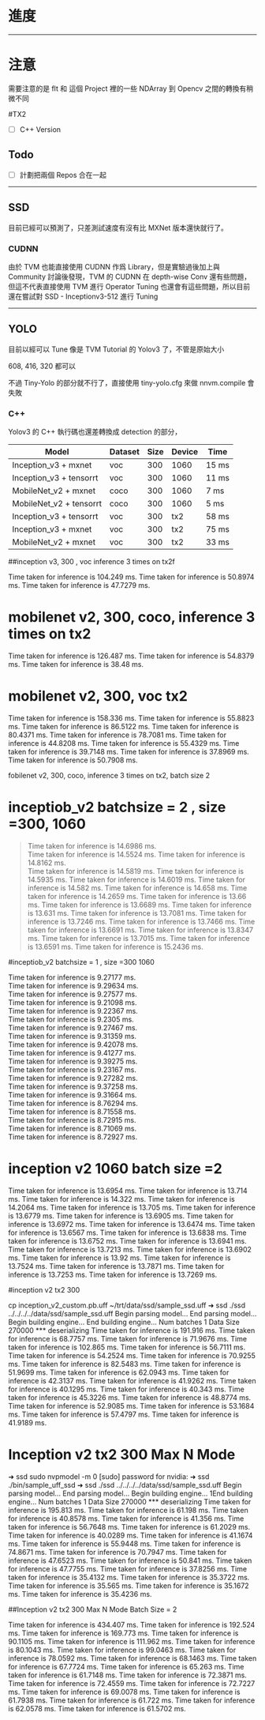 # 進度

------



# 注意

需要注意的是 flt 和 這個 Project 裡的一些 NDArray 到 Opencv 之間的轉換有稍微不同

#TX2

- [ ] C++ Version

## Todo

- [ ] 計劃把兩個 Repos 合在一起

---

## SSD

目前已經可以預測了，只差測試速度有沒有比 MXNet 版本還快就行了。

### CUDNN

由於 TVM 也能直接使用 CUDNN 作爲 Library，但是實驗過後加上與 Community 討論後發現，TVM 的 CUDNN 在 depth-wise Conv 還有些問題，但這不代表直接使用 TVM 進行 Operator Tuning 也還會有這些問題，所以目前還在嘗試對 SSD - Inceptionv3-512 進行 Tuning

---

## YOLO

目前以經可以 Tune 像是 TVM Tutorial 的 Yolov3 了，不管是原始大小

608, 416, 320 都可以

不過 Tiny-Yolo 的部分就不行了，直接使用 tiny-yolo.cfg 來做 nnvm.compile 會失敗

### C++

Yolov3 的 C++ 執行碼也還差轉換成 detection 的部分，



| Model                   | Dataset | Size | Device | Time  |
| ----------------------- | ------- | ---- | ------ | ----- |
| Inception_v3 + mxnet    | voc     | 300  | 1060   | 15 ms |
| Inception_v3 + tensorrt | voc     | 300  | 1060   | 11 ms |
| MobileNet_v2 + mxnet    | coco    | 300  | 1060   | 7 ms  |
| MobileNet_v2 + tensorrt | coco    | 300  | 1060   | 5 ms  |
| Inception_v3 + tensorrt | voc     | 300  | tx2    | 58 ms |
| Inception_v3 + mxnet    | voc     | 300  | tx2    | 75 ms |
| MobileNet_v2 + mxnet    | voc     | 300  | tx2    | 33 ms |


##inception v3, 300 , voc inference 3 times on tx2f

Time taken for inference is 104.249 ms.
Time taken for inference is 50.8974 ms.
Time taken for inference is 47.7279 ms.

# mobilenet v2, 300, coco, inference 3 times on tx2

Time taken for inference is 126.487 ms.
Time taken for inference is 54.8379 ms.
Time taken for inference is 38.48 ms.



# mobilenet v2, 300, voc                     tx2

Time taken for inference is 158.336 ms.
Time taken for inference is 55.8823 ms.
Time taken for inference is 86.5122 ms.
Time taken for inference is 80.4371 ms.
Time taken for inference is 78.7081 ms.
Time taken for inference is 44.8208 ms.
Time taken for inference is 55.4329 ms.
Time taken for inference is 39.7148 ms.
Time taken for inference is 37.8969 ms.
Time taken for inference is 50.7908 ms.



fobilenet v2, 300, coco, inference 3 times on tx2, batch size 2





# inceptiob_v2 batchsize = 2 , size =300, 1060

> Time taken for inference is 14.6986 ms.                                                                                                                                                                            
> Time taken for inference is 14.5524 ms.
> Time taken for inference is 14.8162 ms.                                                                                                                                                                            
> Time taken for inference is 14.5819 ms.
> Time taken for inference is 14.5935 ms.
> Time taken for inference is 14.6019 ms.
> Time taken for inference is 14.582 ms.
> Time taken for inference is 14.658 ms.
> Time taken for inference is 14.2659 ms.
> Time taken for inference is 13.66 ms.
> Time taken for inference is 13.6689 ms.
> Time taken for inference is 13.631 ms.
> Time taken for inference is 13.7081 ms.
> Time taken for inference is 13.7246 ms.
> Time taken for inference is 13.7466 ms.
> Time taken for inference is 13.6691 ms.
> Time taken for inference is 13.8347 ms.
> Time taken for inference is 13.7015 ms.
> Time taken for inference is 13.6591 ms.
> Time taken for inference is 15.2436 ms.

#inceptiob_v2 batchsize = 1 , size =300 1060

Time taken for inference is 9.27177 ms.                                                                                                                                                                            
Time taken for inference is 9.29634 ms.                                                                                                                                                                            
Time taken for inference is 9.27577 ms.                                                                                                                                                                            
Time taken for inference is 9.21098 ms.                                                                                                                                                                            
Time taken for inference is 9.22367 ms.                                                                                                                                                                            
Time taken for inference is 9.2305 ms.                                                                                                                                                                             
Time taken for inference is 9.27467 ms.                                                                                                                                                                            
Time taken for inference is 9.31359 ms.                                                                                                                                                                            
Time taken for inference is 9.42078 ms.                                                                                                                                                                            
Time taken for inference is 9.41277 ms.                                                                                                                                                                            
Time taken for inference is 9.39275 ms.                                                                                                                                                                            
Time taken for inference is 9.23167 ms.                                                                                                                                                                            
Time taken for inference is 9.27282 ms.                                                                                                                                                                            
Time taken for inference is 9.37258 ms.                                                                                                                                                                            
Time taken for inference is 9.31664 ms.                                                                                                                                                                            
Time taken for inference is 8.76294 ms.                                                                                                                                                                            
Time taken for inference is 8.71558 ms.                                                                                                                                                                            
Time taken for inference is 8.72915 ms.                                                                                                                                                                            
Time taken for inference is 8.71069 ms.                                                                                                                                                                            
Time taken for inference is 8.72927 ms.



# inception v2 1060 batch size =2 

Time taken for inference is 13.6954 ms.
Time taken for inference is 13.714 ms.
Time taken for inference is 14.322 ms.
Time taken for inference is 14.2064 ms.
Time taken for inference is 13.705 ms.
Time taken for inference is 13.6779 ms.
Time taken for inference is 13.6905 ms.
Time taken for inference is 13.6972 ms.
Time taken for inference is 13.6474 ms.
Time taken for inference is 13.6567 ms.
Time taken for inference is 13.6838 ms.
Time taken for inference is 13.6752 ms.
Time taken for inference is 13.6941 ms.
Time taken for inference is 13.7213 ms.
Time taken for inference is 13.6902 ms.
Time taken for inference is 13.92 ms.
Time taken for inference is 13.7524 ms.
Time taken for inference is 13.7871 ms.
Time taken for inference is 13.7253 ms.
Time taken for inference is 13.7269 ms.

#inception v2 tx2 300

cp inception_v2_custom.pb.uff ~/trt/data/ssd/sample_ssd.uff
➜  ssd ./ssd
../../../../data/ssd/sample_ssd.uff
Begin parsing model...
End parsing model...
Begin building engine...
End building engine...
 Num batches  1
 Data Size  270000
*** deserializing
Time taken for inference is 191.916 ms.
Time taken for inference is 68.7757 ms.
Time taken for inference is 71.9676 ms.
Time taken for inference is 102.865 ms.
Time taken for inference is 56.7111 ms.
Time taken for inference is 54.2524 ms.
Time taken for inference is 70.9255 ms.
Time taken for inference is 82.5483 ms.
Time taken for inference is 51.9699 ms.
Time taken for inference is 62.0943 ms.
Time taken for inference is 42.3137 ms.
Time taken for inference is 41.9262 ms.
Time taken for inference is 40.1295 ms.
Time taken for inference is 40.343 ms.
Time taken for inference is 45.3226 ms.
Time taken for inference is 48.8774 ms.
Time taken for inference is 52.9085 ms.
Time taken for inference is 53.1684 ms.
Time taken for inference is 57.4797 ms.
Time taken for inference is 41.9189 ms.





# Inception v2  tx2 300 Max N Mode

➜  ssd sudo nvpmodel -m 0
[sudo] password for nvidia:
➜  ssd ./bin/sample_uff_ssd
➜  ssd ./ssd
../../../../data/ssd/sample_ssd.uff
Begin parsing model...
End parsing model...
Begin building engine...
1End building engine...
 Num batches  1
 Data Size  270000
*** deserializing
Time taken for inference is 195.813 ms.
Time taken for inference is 61.198 ms.
Time taken for inference is 40.8578 ms.
Time taken for inference is 41.356 ms.
Time taken for inference is 56.7648 ms.
Time taken for inference is 61.2029 ms.
Time taken for inference is 40.0289 ms.
Time taken for inference is 41.1674 ms.
Time taken for inference is 55.9448 ms.
Time taken for inference is 74.8671 ms.
Time taken for inference is 70.7947 ms.
Time taken for inference is 47.6523 ms.
Time taken for inference is 50.841 ms.
Time taken for inference is 47.7755 ms.
Time taken for inference is 37.8256 ms.
Time taken for inference is 35.4132 ms.
Time taken for inference is 35.3722 ms.
Time taken for inference is 35.565 ms.
Time taken for inference is 35.1672 ms.
Time taken for inference is 35.4236 ms.



##Inception v2  tx2 300 Max N Mode Batch Size = 2

Time taken for inference is 434.407 ms.
Time taken for inference is 192.524 ms.
Time taken for inference is 169.773 ms.
Time taken for inference is 90.1105 ms.
Time taken for inference is 111.962 ms.
Time taken for inference is 80.1043 ms.
Time taken for inference is 99.0463 ms.
Time taken for inference is 78.0592 ms.
Time taken for inference is 68.1463 ms.
Time taken for inference is 67.7724 ms.
Time taken for inference is 65.263 ms.
Time taken for inference is 61.7148 ms.
Time taken for inference is 72.3871 ms.
Time taken for inference is 72.4559 ms.
Time taken for inference is 72.7227 ms.
Time taken for inference is 69.0078 ms.
Time taken for inference is 61.7938 ms.
Time taken for inference is 61.722 ms.
Time taken for inference is 62.0578 ms.
Time taken for inference is 61.5702 ms.